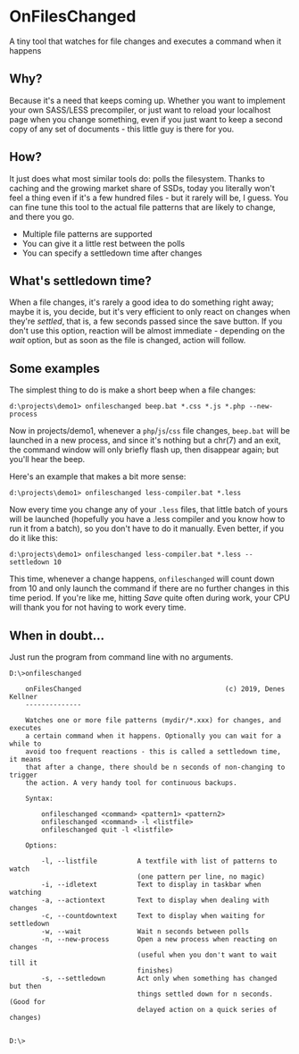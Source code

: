 # OnFilesChanged
A tiny tool that watches for file changes and executes a command when it happens

## Why?

Because it's a need that keeps coming up. Whether you want to implement your own SASS/LESS precompiler, or just want
to reload your localhost page when you change something, even if you just want to keep a second copy of any set of
documents - this little guy is there for you.

## How?

It just does what most similar tools do: polls the filesystem. Thanks to caching and the growing market share of SSDs,
today you literally won't feel a thing even if it's a few hundred files - but it rarely will be, I guess. You can fine
tune this tool to the actual file patterns that are likely to change, and there you go.

- Multiple file patterns are supported
- You can give it a little rest between the polls
- You can specify a settledown time after changes

## What's settledown time?

When a file changes, it's rarely a good idea to do something right away; maybe it is, you decide, but it's very
efficient to only react on changes when they're *settled*, that is, a few seconds passed since the save button. If you
don't use this option, reaction will be almost immediate - depending on the *wait* option, but as soon as the file is
changed, action will follow.

## Some examples

The simplest thing to do is make a short beep when a file changes:

```text
d:\projects\demo1> onfileschanged beep.bat *.css *.js *.php --new-process
```

Now in projects/demo1, whenever a `php`/`js`/`css` file changes, `beep.bat` will be launched in a new process, and
since it's nothing but a chr(7) and an exit, the command window will only briefly flash up, then disappear again;
but you'll hear the beep.

Here's an example that makes a bit more sense:

```text
d:\projects\demo1> onfileschanged less-compiler.bat *.less
```
Now every time you change any of your `.less` files, that little batch of yours will be launched (hopefully you have
a .less compiler and you know how to run it from a batch), so you don't have to do it manually. Even better, if you
do it like this:

```text
d:\projects\demo1> onfileschanged less-compiler.bat *.less --settledown 10
```
This time, whenever a change happens, `onfileschanged` will count down from 10 and only launch the command if there
are no further changes in this time period. If you're like me, hitting *Save* quite often during work, your CPU will
thank you for not having to work every time.


## When in doubt...

Just run the program from command line with no arguments.


```text
D:\>onfileschanged

    onFilesChanged                                    (c) 2019, Denes Kellner
    --------------

    Watches one or more file patterns (mydir/*.xxx) for changes, and executes
    a certain command when it happens. Optionally you can wait for a while to
    avoid too frequent reactions - this is called a settledown time, it means
    that after a change, there should be n seconds of non-changing to trigger
    the action. A very handy tool for continuous backups.

    Syntax:

        onfileschanged <command> <pattern1> <pattern2>
        onfileschanged <command> -l <listfile>
        onfileschanged quit -l <listfile>

    Options:

        -l, --listfile          A textfile with list of patterns to watch
                                (one pattern per line, no magic)
        -i, --idletext          Text to display in taskbar when watching
        -a, --actiontext        Text to display when dealing with changes
        -c, --countdowntext     Text to display when waiting for settledown
        -w, --wait              Wait n seconds between polls
        -n, --new-process       Open a new process when reacting on changes
                                (useful when you don't want to wait till it
                                finishes)
        -s, --settledown        Act only when something has changed but then
                                things settled down for n seconds. (Good for
                                delayed action on a quick series of changes)


D:\>

```

